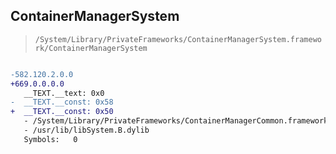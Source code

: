 ## ContainerManagerSystem

> `/System/Library/PrivateFrameworks/ContainerManagerSystem.framework/ContainerManagerSystem`

```diff

-582.120.2.0.0
+669.0.0.0.0
   __TEXT.__text: 0x0
-  __TEXT.__const: 0x58
+  __TEXT.__const: 0x50
   - /System/Library/PrivateFrameworks/ContainerManagerCommon.framework/ContainerManagerCommon
   - /usr/lib/libSystem.B.dylib
   Symbols:   0

```
